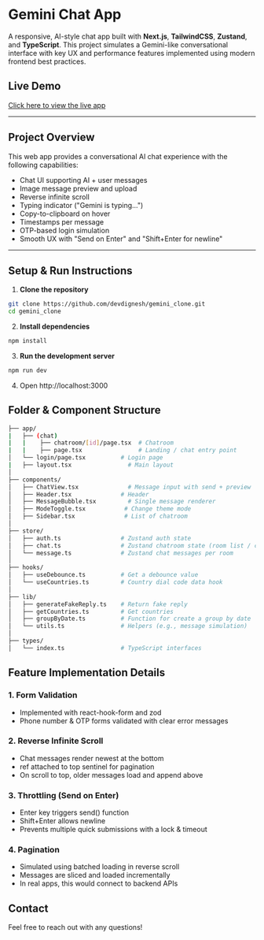 #  Gemini Chat App

A responsive, AI-style chat app built with **Next.js**, **TailwindCSS**, **Zustand**, and **TypeScript**. This project simulates a Gemini-like conversational interface with key UX and performance features implemented using modern frontend best practices.

## Live Demo

[ Click here to view the live app](https://your-deployed-link.com)  


---

## Project Overview

This web app provides a conversational AI chat experience with the following capabilities:

- Chat UI supporting AI + user messages
- Image message preview and upload
- Reverse infinite scroll
- Typing indicator ("Gemini is typing...")
- Copy-to-clipboard on hover
- Timestamps per message
- OTP-based login simulation
- Smooth UX with "Send on Enter" and "Shift+Enter for newline"

---

## Setup & Run Instructions

1. **Clone the repository**
```bash
git clone https://github.com/devdignesh/gemini_clone.git
cd gemini_clone
```
2. **Install dependencies**
```bash
npm install
```

3. **Run the development server**

```bash
npm run dev
```
4. Open http://localhost:3000

## Folder & Component Structure

```bash
├── app/
|   ├── (chat)
|   |    ├── chatroom/[id]/page.tsx  # Chatroom
|   |    ├── page.tsx                # Landing / chat entry point      
│   └── login/page.tsx          # Login page
|   ├── layout.tsx                # Main layout     
│
├── components/
│   ├── ChatView.tsx              # Message input with send + preview
│   ├── Header.tsx              # Header
│   ├── MessageBubble.tsx         # Single message renderer
│   ├── ModeToggle.tsx           # Change theme mode
│   ├── Sidebar.tsx              # List of chatroom
│
├── store/
│   ├── auth.ts                 # Zustand auth state
│   ├── chat.ts                 # Zustand chatroom state (room list / create / delete)
│   └── message.ts              # Zustand chat messages per room
│
├── hooks/
│   ├── useDebounce.ts          # Get a debounce value
│   └── useCountries.ts         # Country dial code data hook
│
├── lib/
│   ├── generateFakeReply.ts    # Return fake reply
│   ├── getCountries.ts         # Get countries
│   ├── groupByDate.ts          # Function for create a group by date
│   └── utils.ts                # Helpers (e.g., message simulation)
│
├── types/
│   └── index.ts                # TypeScript interfaces
```

## Feature Implementation Details
### 1. Form Validation
- Implemented with react-hook-form and zod
- Phone number & OTP forms validated with clear error messages

### 2. Reverse Infinite Scroll
- Chat messages render newest at the bottom
- ref attached to top sentinel for pagination
- On scroll to top, older messages load and append above

### 3. Throttling (Send on Enter)
- Enter key triggers send() function
- Shift+Enter allows newline
- Prevents multiple quick submissions with a lock & timeout

### 4. Pagination
- Simulated using batched loading in reverse scroll
- Messages are sliced and loaded incrementally
- In real apps, this would connect to backend APIs

## Contact
Feel free to reach out with any questions!

